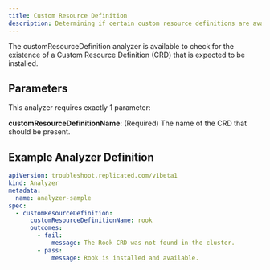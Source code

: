 ```yaml
---
title: Custom Resource Definition
description: Determining if certain custom resource definitions are available
---
```


The customResourceDefinition analyzer is available to check for the existence of a Custom Resource Definition (CRD) that is expected to be installed.

## Parameters

This analyzer requires exactly 1 parameter:

**customResourceDefinitionName**: (Required) The name of the CRD that should be present.

## Example Analyzer Definition

```yaml
apiVersion: troubleshoot.replicated.com/v1beta1
kind: Analyzer
metadata:
  name: analyzer-sample
spec:
  - customResourceDefinition:
      customResourceDefinitionName: rook
      outcomes:
        - fail:
            message: The Rook CRD was not found in the cluster.
        - pass:
            message: Rook is installed and available.
```
